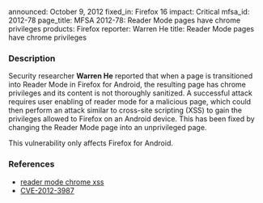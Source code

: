 announced: October 9, 2012
fixed_in: Firefox 16
impact: Critical
mfsa_id: 2012-78
page_title: MFSA 2012-78: Reader Mode pages have chrome privileges
products: Firefox
reporter: Warren He
title: Reader Mode pages have chrome privileges

<h3>Description</h3>

<p>Security researcher <strong>Warren He</strong> reported that when a page is
transitioned into Reader Mode in Firefox for Android, the resulting page has
chrome privileges and its content is not thoroughly sanitized. A successful
attack requires user enabling of reader mode for a malicious page, which could
then perform an attack similar to cross-site scripting (XSS) to gain the
privileges allowed to Firefox on an Android device. This has been fixed by
changing the Reader Mode page into an unprivileged page.
</p>

<p class="note">This vulnerability only affects Firefox for Android.</p>

<h3>References</h3>

<ul>
  <li><a href="https://bugzilla.mozilla.org/show_bug.cgi?id=778582">
      reader mode chrome xss</a></li>
  <li><a href="http://cve.mitre.org/cgi-bin/cvename.cgi?name=CVE-2012-3987" class="ex-ref">CVE-2012-3987</a></li>
</ul>



